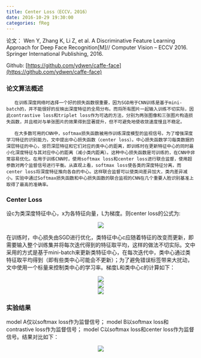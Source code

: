 ```yaml
---
title: Center Loss（ECCV，2016）
date: 2016-10-29 19:30:00
categories: fReg
---
```


<script type="text/javascript" src="http://cdn.mathjax.org/mathjax/latest/MathJax.js?config=default"></script>

论文： Wen Y, Zhang K, Li Z, et al. A Discriminative Feature Learning Approach for Deep Face Recognition[M]// Computer Vision – ECCV 2016. Springer International Publishing, 2016.

Github: [https://github.com/ydwen/caffe-face](https://github.com/ydwen/caffe-face)

### 论文算法概述

       在训练深度网络时选择一个好的损失函数很重要，因为SGD用于CNN训练是基于mini-batch的，并不能很好的反映出深度特征的全局分布。而将所有图片一起输入训练不切实际，因此contrastive loss和triplet loss作为可选的方法，分别为两张图像和三张图片构造损失函数，并且相对与单张图片的效果得到显著提升，但不可避免地使收敛速度慢且不稳定。

       在大多数可用的CNN中，softmax损失函数被用作训练深度模型的监视信号。为了增强深度学习特征的识别能力，文中提出中心损失函数（center loss）。中心损失函数学习每类数据的深层特征的中心，惩罚深层特征和它们对应的类中心的距离，即训练时在更新特征中心的同时最小化深度特征与其对应中心的距离（减小类内距离）。这种中心损失函数是可训练的，在CNN中非常容易优化。在用于训练CNN时，使用softmax loss和center loss进行联合监督，使用超参数对两个监督信号进行平衡。从直观上看，softmax loss使各类的深度特征分离，而center loss将深度特征推向各自的中心。这样联合监督可以使类间差异加大，类内差异减小。实验中通过Softmax损失函数和中心损失函数的联合监视的CNN在几个重要人脸识别基准上取得了最高的准确率。

### Center Loss

  设c为类深度特征中心，x为各特征向量，L为梯度。则center loss的公式为:

<center><img src="{{ site.baseurl }}/images/pdReg/centerloss1.png"></center>

  在训练时，中心损失由SGD进行优化，类特征中心c应随着特征的改变而更新，即需要输入整个训练集并将每次迭代得到的特征取平均，这样的做法不切实际。文中采用的方式是基于mini-batch来更新类特征中心，在每次迭代中，类中心通过类特征取平均得到（即有些类中心可能会不更新）；为了避免错误标签带来大扰动，文中使用一个标量来控制类中心的学习率。梯度L和类中心c的计算如下：

<center><img src="{{ site.baseurl }}/images/pdReg/centerloss2.png"></center>

<center><img src="{{ site.baseurl }}/images/pdReg/centerloss3.png"></center>

<center><img src="{{ site.baseurl }}/images/pdReg/centerloss4.png"></center>

### 实验结果

  model A仅以softmax loss作为监督信号； model B以softmax loss和contrastive loss作为监督信号； model C以softmax loss和center loss作为监督信号。结果对比如下：

<center><img src="{{ site.baseurl }}/images/pdReg/centerloss5.png"></center>


